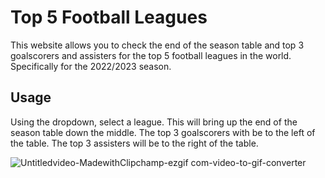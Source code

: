 # Top 5 Football Leagues
This website allows you to check the end of the season table and top 3 goalscorers and assisters for the top 5 football leagues in the world. Specifically for the 2022/2023 season.

## Usage
Using the dropdown, select a league. This will bring up the end of the season table down the middle. The top 3 goalscorers with be to the left of the table. The top 3 assisters will be to the right of the table.

![Untitledvideo-MadewithClipchamp-ezgif com-video-to-gif-converter](https://github.com/CristianAlaniz20/my-phase-1-project/assets/148302447/bff643a0-f0cd-416b-8269-1b25ff249370)

